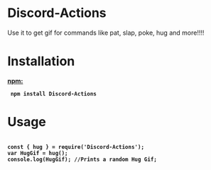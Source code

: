 # Discord-Actions
Use it to get gif for commands like pat, slap, poke, hug and more!!!!

# Installation
<b><a href = "https://www.npmjs.com/package/discord-actions"> npm: </a><b> 
<p>
<code> npm install Discord-Actions </code>

# Usage
<code>
const { hug } = require('Discord-Actions');
var HugGif = hug();
console.log(HugGif); //Prints a random Hug Gif;
</code>
